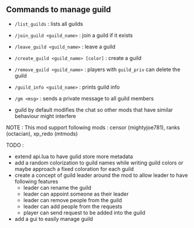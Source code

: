 ## Commands to manage guild

* `/list_guilds` : lists all guilds
* `/join_guild <guild_name>`   : join a guild if it exists
* `/leave_guild <guild_name>`  : leave a guild
* `/create_guild <guild_name> [color]` : create a guild
* `/remove_guild <guild_name>` : players with `guild_priv` can delete the guild
* `/guild_info <guild_name>`   : prints guild info
* `/gm <msg>` : sends a private message to all guild members

* guild by default modifies the chat so other mods that have similar behaviour might interfere

NOTE : This mod support following mods : censor (mightyjoe781), ranks (octacian), xp_redo (mtmods)

TODO :

* extend api.lua to have gulid store more metadata
* add a random colorization to guild names while writing guild colors or maybe approach a fixed coloration for each guild
* create a concept of guild leader around the mod to allow leader to have following features
  * leader can rename the guild
  * leader can appoint someone as their leader
  * leader can remove people from the guild
  * leader can add people from the requests
  * player can send request to be added into the guild
* add a gui to easily manage guild